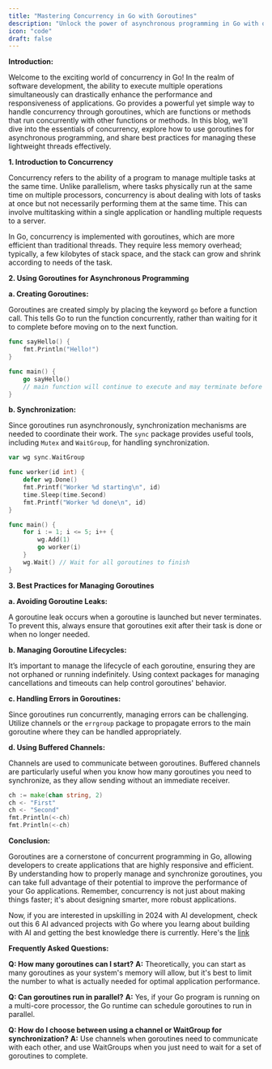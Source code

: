 ```yaml
---
title: "Mastering Concurrency in Go with Goroutines"
description: "Unlock the power of asynchronous programming in Go with our comprehensive guide on goroutines. Learn best practices for managing concurrency effectively in your Go applications."
icon: "code"
draft: false
---
```

**Introduction:**

Welcome to the exciting world of concurrency in Go! In the realm of software development, the ability to execute multiple operations simultaneously can drastically enhance the performance and responsiveness of applications. Go provides a powerful yet simple way to handle concurrency through goroutines, which are functions or methods that run concurrently with other functions or methods. In this blog, we'll dive into the essentials of concurrency, explore how to use goroutines for asynchronous programming, and share best practices for managing these lightweight threads effectively.

**1. Introduction to Concurrency**

Concurrency refers to the ability of a program to manage multiple tasks at the same time. Unlike parallelism, where tasks physically run at the same time on multiple processors, concurrency is about dealing with lots of tasks at once but not necessarily performing them at the same time. This can involve multitasking within a single application or handling multiple requests to a server.

In Go, concurrency is implemented with goroutines, which are more efficient than traditional threads. They require less memory overhead; typically, a few kilobytes of stack space, and the stack can grow and shrink according to needs of the task.

**2. Using Goroutines for Asynchronous Programming**

**a. Creating Goroutines:**

Goroutines are created simply by placing the keyword `go` before a function call. This tells Go to run the function concurrently, rather than waiting for it to complete before moving on to the next function.

```go
func sayHello() {
    fmt.Println("Hello!")
}

func main() {
    go sayHello()
    // main function will continue to execute and may terminate before sayHello() starts
}
```

**b. Synchronization:**

Since goroutines run asynchronously, synchronization mechanisms are needed to coordinate their work. The `sync` package provides useful tools, including `Mutex` and `WaitGroup`, for handling synchronization.

```go
var wg sync.WaitGroup

func worker(id int) {
    defer wg.Done()
    fmt.Printf("Worker %d starting\n", id)
    time.Sleep(time.Second)
    fmt.Printf("Worker %d done\n", id)
}

func main() {
    for i := 1; i <= 5; i++ {
        wg.Add(1)
        go worker(i)
    }
    wg.Wait() // Wait for all goroutines to finish
}
```

**3. Best Practices for Managing Goroutines**

**a. Avoiding Goroutine Leaks:**

A goroutine leak occurs when a goroutine is launched but never terminates. To prevent this, always ensure that goroutines exit after their task is done or when no longer needed.

**b. Managing Goroutine Lifecycles:**

It’s important to manage the lifecycle of each goroutine, ensuring they are not orphaned or running indefinitely. Using context packages for managing cancellations and timeouts can help control goroutines' behavior.

**c. Handling Errors in Goroutines:**

Since goroutines run concurrently, managing errors can be challenging. Utilize channels or the `errgroup` package to propagate errors to the main goroutine where they can be handled appropriately.

**d. Using Buffered Channels:**

Channels are used to communicate between goroutines. Buffered channels are particularly useful when you know how many goroutines you need to synchronize, as they allow sending without an immediate receiver.

```go
ch := make(chan string, 2)
ch <- "First"
ch <- "Second"
fmt.Println(<-ch)
fmt.Println(<-ch)
```

**Conclusion:**

Goroutines are a cornerstone of concurrent programming in Go, allowing developers to create applications that are highly responsive and efficient. By understanding how to properly manage and synchronize goroutines, you can take full advantage of their potential to improve the performance of your Go applications. Remember, concurrency is not just about making things faster; it's about designing smarter, more robust applications.


Now, if you are interested in upskilling in 2024 with AI development, check out this 6 AI advanced projects with Go where you learng about building with AI and getting the best knowledge there is currently. Here's the [link](https://akhilsharmatech.gumroad.com/l/zgxqq)

**Frequently Asked Questions:**

**Q: How many goroutines can I start?**
**A:** Theoretically, you can start as many goroutines as your system's memory will allow, but it's best to limit the number to what is actually needed for optimal application performance.

**Q: Can goroutines run in parallel?**
**A:** Yes, if your Go program is running on a multi-core processor, the Go runtime can schedule goroutines to run in parallel.

**Q: How do I choose between using a channel or WaitGroup for synchronization?**
**A:** Use channels when goroutines need to communicate with each other, and use WaitGroups when you just need to wait for a set of goroutines to complete.
